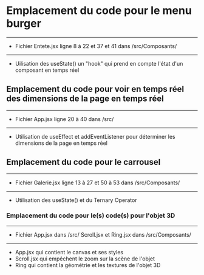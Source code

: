 # Emplacement du code pour le menu burger
-------------------------------------------------------------------
- Fichier Entete.jsx ligne 8 à 22 et 37 et 41 dans /src/Composants/
-------------------------------------------------------------------
- Uilisation des useState() un "hook" qui prend en compte l'état d'un composant en temps réel

## Emplacement du code pour voir en temps réel des dimensions de la page en temps réel
-------------------------------------------------------------------
- Fichier App.jsx ligne 20 à 40 dans /src/
-------------------------------------------------------------------
- Utilisation de useEffect et addEventListener pour déterminer les dimensions de la page en temps réel

## Emplacement du code pour le carrousel
--------------------------------------------------------------------
- Fichier Galerie.jsx ligne 13 à 27 et 50 à 53 dans /src/Composants/
--------------------------------------------------------------------
- Utilisation des useState() et du Ternary Operator

### Emplacement du code pour le(s) code(s) pour l'objet 3D
--------------------------------------------------------------
- Fichier App.jsx dans /src/
  Scroll.jsx et Ring.jsx dans /src/Composants/
--------------------------------------------------------------
- App.jsx qui contient le canvas et ses styles
- Scroll.jsx qui empêchent le zoom sur la scène de l'objet
- Ring qui contient la géométrie et les textures de l'objet 3D